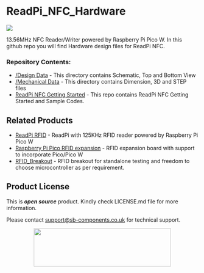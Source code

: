 # ReadPi_NFC_Hardware
<img src="https://cdn.shopify.com/s/files/1/1217/2104/files/readpi_1BANNER.jpg?v=1689673444">

13.56MHz NFC Reader/Writer powered by Raspberry Pi Pico W. In this github repo you will find Hardware design files for ReadPi NFC.

### Repository Contents:
  - [/Design Data](https://github.com/sbcshop/ReadPi_NFC_Hardware/tree/main/Design%20Data) - This directory contains Schematic, Top and Bottom View
  - [/Mechanical Data](https://github.com/sbcshop/ReadPi_NFC_Hardware/tree/main/Mechanical%20Data) - This directory contains Dimension, 3D and STEP files
  - [ReadPi NFC Getting Started](https://github.com/sbcshop/ReadPi_NFC_Software) - This repo contains ReadPi NFC Getting Started and Sample Codes.

## Related Products
   * [ReadPi RFID](https://shop.sb-components.co.uk/products/readpi-an-rfid-nfc-reader-powered-with-raspberry-pi-pico-w?variant=40478483054675) - ReadPi with 125KHz RFID reader powered by Raspberry Pi Pico W
   * [Raspberry Pi Pico RFID expansion](https://shop.sb-components.co.uk/products/raspberry-pi-pico-rfid-expansion) - RFID expansion board with support to incorporate Pico/Pico W 
   * [RFID_Breakout](https://shop.sb-components.co.uk/products/rfid-breakout?_pos=5&_sid=fac219786&_ss=r) - RFID breakout for standalone testing and freedom to choose microcontroller as per requirement.
 
## Product License

This is ***open source*** product. Kindly check LICENSE.md file for more information.

Please contact support@sb-components.co.uk for technical support.
<p align="center">
  <img width="360" height="100" src="https://cdn.shopify.com/s/files/1/1217/2104/files/Logo_sb_component_3.png?v=1666086771&width=300">
</p>
